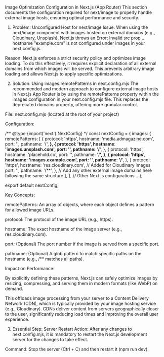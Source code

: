 Image Optimization Configuration in Next.js (App Router)
This section documents the configuration required for next/image to properly handle external image hosts, ensuring optimal performance and security.

1. Problem: Unconfigured Host for next/image
Issue: When using the next/image component with images hosted on external domains (e.g., Cloudinary, Unsplash), Next.js throws an Error: Invalid src prop ... hostname "example.com" is not configured under images in your next.config.js.

Reason: Next.js enforces a strict security policy and optimizes image loading. To do this effectively, it requires explicit declaration of all external domains from which images will be served. This prevents arbitrary image loading and allows Next.js to apply specific optimizations.

2. Solution: Using images.remotePatterns in next.config.mjs
The recommended and modern approach to configure external image hosts in Next.js App Router is by using the remotePatterns property within the images configuration in your next.config.mjs file. This replaces the deprecated domains property, offering more granular control.

File: next.config.mjs (located at the root of your project)

Configuration:

/** @type {import('next').NextConfig} */
const nextConfig = {
  images: {
    remotePatterns: [
      {
        protocol: 'https',
        hostname: 'media.admagazine.com',
        port: '',
        pathname: '/**',
      },
      {
        protocol: 'https',
        hostname: 'images.unsplash.com',
        port: '',
        pathname: '/**',
      },
      {
        protocol: 'https',
        hostname: 'placehold.co',
        port: '',
        pathname: '/**',
      },
      {
        protocol: 'https',
        hostname: 'images.example.com',
        port: '',
        pathname: '/**',
      },
      {
        protocol: 'https',
        hostname: 'res.cloudinary.com', // Added for Cloudinary images
        port: '',
        pathname: '/**',
      },
      // Add any other external image domains here following the same structure
    ],
  },
  // Other Next.js configurations...
};

export default nextConfig;

Key Concepts:

remotePatterns: An array of objects, where each object defines a pattern for allowed image URLs.

protocol: The protocol of the image URL (e.g., https).

hostname: The exact hostname of the image server (e.g., res.cloudinary.com).

port: (Optional) The port number if the image is served from a specific port.

pathname: (Optional) A glob pattern to match specific paths on the hostname (e.g., /** matches all paths).

Impact on Performance:

By explicitly defining these patterns, Next.js can safely optimize images by resizing, compressing, and serving them in modern formats (like WebP) on demand.

This offloads image processing from your server to a Content Delivery Network (CDN), which is typically provided by your image hosting service (e.g., Cloudinary). CDNs deliver content from servers geographically closer to the user, significantly reducing load times and improving the overall user experience.

3. Essential Step: Server Restart
Action: After any changes to next.config.mjs, it is mandatory to restart the Next.js development server for the changes to take effect.

Command: Stop the server (Ctrl + C) and then restart it (npm run dev).